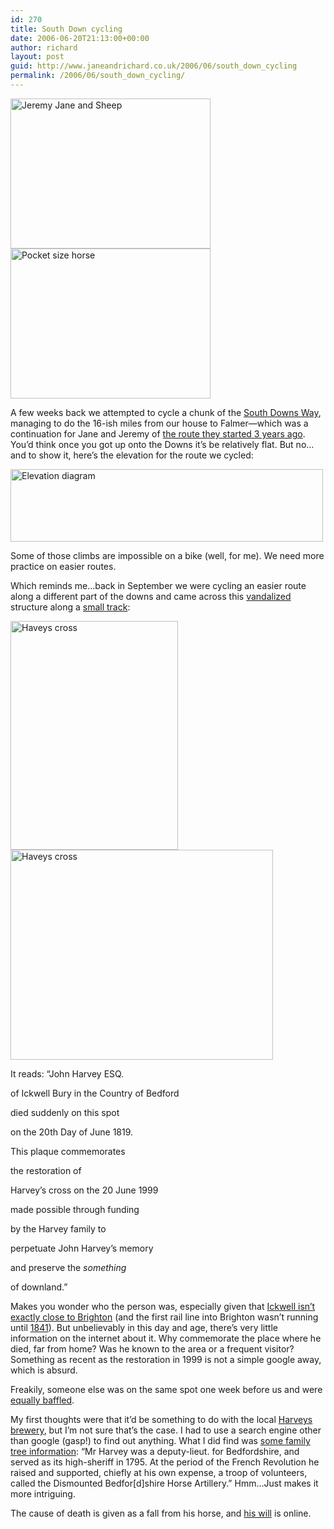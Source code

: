 ```yaml
---
id: 270
title: South Down cycling
date: 2006-06-20T21:13:00+00:00
author: richard
layout: post
guid: http://www.janeandrichard.co.uk/2006/06/south_down_cycling
permalink: /2006/06/south_down_cycling/
---
```

<img src="http://www.janeandrichard.co.uk/blog/img/2006/06/jjsheep.jpg" width="320" height="240" alt="Jeremy Jane and Sheep" />
  

<img src="http://www.janeandrichard.co.uk/blog/img/2006/06/pockethorse.jpg" width="320" height="240" alt="Pocket size horse" /> 

A few weeks back we attempted to cycle a chunk of the [South Downs Way](http://www.southdownsway.co.uk/), managing to do the 16-ish miles from our house to Falmer&#8212;which was a continuation for Jane and Jeremy of [the route they started 3 years ago](http://v1.janeandrichard.co.uk/photos/2003_07_08/). You&#8217;d think once you got up onto the Downs it&#8217;s be relatively flat. But no&#8230;and to show it, here&#8217;s the elevation for the route we cycled:


<img src="http://www.janeandrichard.co.uk/blog/img/2006/06/elevation.png" width="500" height="116" alt="Elevation diagram" /> 

Some of those climbs are impossible on a bike (well, for me). We need more practice on easier routes.

Which reminds me&#8230;back in September we were cycling an easier route along a different part of the downs and came across this [vandalized](http://archive.theargus.co.uk/2002/1/17/164941.html) structure along a [small track](http://www.voy.com/150967/34.html): 

<img src="http://www.janeandrichard.co.uk/blog/img/2006/06/DSC00351.jpg" width="268" height="366" alt="Haveys cross" />
  

<img src="http://www.janeandrichard.co.uk/blog/img/2006/06/johnharvey.jpg" width="420" height="336" alt="Haveys cross" /> 

It reads: &#8220;John Harvey ESQ.
  
of Ickwell Bury in the Country of Bedford
  
died suddenly on this spot
  
on the 20th Day of June 1819.
  
This plaque commemorates
  
the restoration of
  
Harvey&#8217;s cross on the 20 June 1999
  
made possible through funding
  
by the Harvey family to
  
perpetuate John Harvey&#8217;s memory
  
and preserve the _something_
  
of downland.&#8221;

Makes you wonder who the person was, especially given that [Ickwell isn&#8217;t exactly close to Brighton](http://maps.google.co.uk/maps?spn=1.980157,2.880615&saddr=brighton&daddr=ickwell&hl=en) (and the first rail line into Brighton wasn&#8217;t running until [1841](http://www.spartacus.schoolnet.co.uk/ITbrighton.htm)). But unbelievably in this day and age, there&#8217;s very little information on the internet about it. Why commemorate the place where he died, far from home? Was he known to the area or a frequent visitor? Something as recent as the restoration in 1999 is not a simple google away, which is absurd.

Freakily, someone else was on the same spot one week before us and were [equally baffled](http://www.geograph.co.uk/photo/51715). 

My first thoughts were that it&#8217;d be something to do with the local [Harveys brewery](http://www.harveys.org.uk/), but I&#8217;m not sure that&#8217;s the case. I had to use a search engine other than google (gasp!) to find out anything. What I did find was [some family tree information](http://ourwebsite.org/jane/jane-p/p289.shtml): &#8220;Mr Harvey was a deputy-lieut. for Bedfordshire, and served as its high-sheriff in 1795. At the period of the French Revolution he raised and supported, chiefly at his own expense, a troop of volunteers, called the Dismounted Bedfor[d]shire Horse Artillery.&#8221; Hmm&#8230;Just makes it more intriguing. 

The cause of death is given as a fall from his horse, and [his will](http://www.higherbound.net/Gibbard/will_jh.htm) is online.